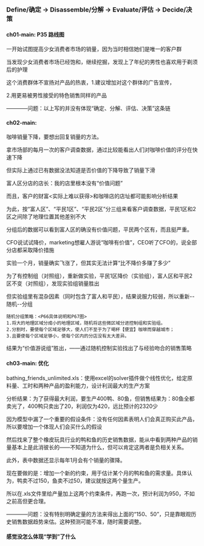 ### Define/确定 -> Disassemble/分解 -> Evaluate/评估 -> Decide/决策
#### ch01-main: P35 路线图
一开始试图提高少女消费者市场的销量，因为当时相信她们是唯一的客户群

当发现少女消费者市场已经饱和，继续挖掘，发现上了年纪的男性也喜欢用于剃须后的护理

这个消费群体不宣扬对产品的热衷，1.建议增加对这个群体的广告宣传，

2.用更易被男性接受的特色销售同样的产品

————问题：以上写的并没有体现“确定、分解、评估、决策”这条链


#### ch02-main: 
咖啡销量下降，要想出回复销量的方法。

拿市场部的每月一次的客户调查数据，通过比较能看出人们对咖啡价值的评分在快速下降

但实际上通过已有数据没法知道是否价值的下降导致了销量下滑

富人区分店的店长：我的店里根本没有“价值问题”

而且，客户的财富<实际上难以获得>和咖啡店的店址都可能影响分析结果

为此，按“富人区”、“平民1区”、“平民2区”分三组来看客户调查数据，平民1区和2区之间除了地理位置其他差别不大

分组后的数据可以看到富人区的确没有价值问题，平民两个区有，而且挺严重。

CFO说试试降价，marketing想雇人游说“咖啡有价值”，CEO听了CFO的，说全部分店都采取降价措施

实验一个月，销量确实飞涨了，但其实无法计算“比不降价多赚了多少”

为了有控制组（对照组），重新做实验，平民1区降价（实验组），富人区和平民2区不变（对照组），发现实验组销量胜出

但实验组里有混杂因素（同时包含了富人和平民），结果说服力较弱，所以重新--随机--分组
```
随机分组策略：<P66具体说明和P67图>
1.将大的地理区域分成小的地理区域，随机将这些微区域分进控制组和实验组。
2.分割时，要使每个区域足够大，使人们不至于为了喝杯【便宜】咖啡而穿越城市；
3.且要使每个区域足够小，使每个区内的分店没有太大差异。
```
结果为“价值游说组”胜出，——通过随机控制实验找出了与经验吻合的销售策略


#### ch03-main: 优化
bathing_friends_unlimited.xls：使用excel的solver插件做个线性优化，给定原料量、工时和两种产品的盈利能力，设计利润最大的生产方案

分析结果：为了获得最大利润，要生产400鸭、80鱼，但销售结果为：80鱼全都卖光了，400鸭只卖出了20，利润仅为420，远比预计的2320少

因为模型中漏了一个重要的假设条件：没有任何因素表明人们会真正购买此产品，所以要增加一个体现人们会买什么的假设

然后找来了整个橡皮玩具行业的鸭和鱼的历史销售数据，能从中看到两种产品的销量基本上是此消彼长的——不知道为什么，但可以肯定这两者是负相关关系。

此外，表中数据还显示每年1月会有个销量的骤降。

现在要做的是：增加一个新的约束，用于估计某个月的鸭和鱼的需求量。具体认为，鸭卖不过150，鱼卖不过50，建议就按这两个量生产。

所以在.xls文件里给产量加上这两个约束条件，再跑一次，预计利润为950，不如之前高但更合理。

————问题：没有特别明确定量的方法来得出上面的“150、50”，只是靠眼观历史销售数据趋势来估。这种预测可能不准，随时需要调整。


#### 感觉没怎么体现“学到”了什么